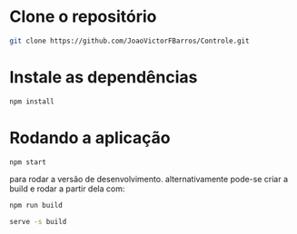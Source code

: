 # Clone o repositório
```bash
git clone https://github.com/JoaoVictorFBarros/Controle.git
```
# Instale as dependências
```bash
npm install
```
# Rodando a aplicação
```bash
npm start
```
para rodar a versão de desenvolvimento. alternativamente pode-se criar a build e rodar a partir dela com:
```bash
npm run build
```
```bash
serve -s build
```
